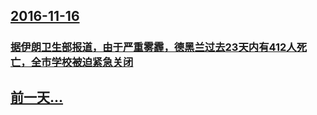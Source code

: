## [2016-11-16](/zh/news/2016/11/16/index.md)

##### 
### [据伊朗卫生部报道，由于严重雾霾，德黑兰过去23天内有412人死亡，全市学校被迫紧急关闭 ](/zh/news/2016/11/16/据伊朗卫生部报道-由于严重雾霾-德黑兰过去23天内有412人死亡-全市学校被迫紧急关闭.md)
## [前一天...](/zh/news/2016/11/15/index.md)

